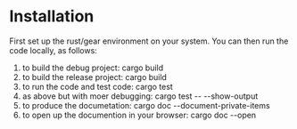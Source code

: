 # Installation
First set up the rust/gear environment on your system.
You can then run the code locally, as follows:
1. to build the debug project: cargo build
2. to build the release project: cargo build
3. to run the code and test code: cargo test
4. as above but with moer debugging: cargo test -- --show-output
5. to produce the documetation: cargo doc --document-private-items
6. to open up the documention in your browser: cargo doc --open

